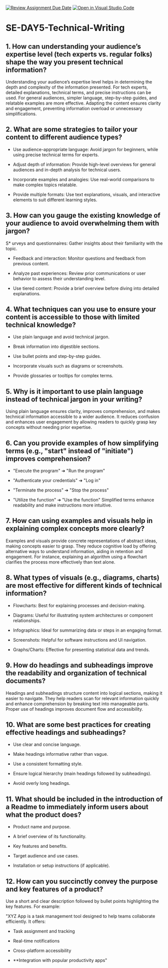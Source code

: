 [![Review Assignment Due Date](https://classroom.github.com/assets/deadline-readme-button-22041afd0340ce965d47ae6ef1cefeee28c7c493a6346c4f15d667ab976d596c.svg)](https://classroom.github.com/a/zsAR-pyY)
[![Open in Visual Studio Code](https://classroom.github.com/assets/open-in-vscode-2e0aaae1b6195c2367325f4f02e2d04e9abb55f0b24a779b69b11b9e10269abc.svg)](https://classroom.github.com/online_ide?assignment_repo_id=18456716&assignment_repo_type=AssignmentRepo)
# SE-DAY5-Technical-Writing
## 1. How can understanding your audience’s expertise level (tech experts vs. regular folks) shape the way you present technical information?

Understanding your audience’s expertise level helps in determining the depth and complexity of the information presented. For tech experts, detailed explanations, technical terms, and precise instructions can be used. For general audiences, simpler language, step-by-step guides, and relatable examples are more effective. Adapting the content ensures clarity and engagement, preventing information overload or unnecessary simplifications.

## 2. What are some strategies to tailor your content to different audience types?

* Use audience-appropriate language: Avoid jargon for beginners, while using precise technical terms for experts.

* Adjust depth of information: Provide high-level overviews for general audiences and in-depth analysis for technical users.

* Incorporate examples and analogies: Use real-world comparisons to make complex topics relatable.

* Provide multiple formats: Use text explanations, visuals, and interactive elements to suit different learning styles.

## 3. How can you gauge the existing knowledge of your audience to avoid overwhelming them with jargon?

S* urveys and questionnaires: Gather insights about their familiarity with the topic.

* Feedback and interaction: Monitor questions and feedback from previous content.

* Analyze past experiences: Review prior communications or user behavior to assess their understanding level.

* Use tiered content: Provide a brief overview before diving into detailed explanations.

## 4. What techniques can you use to ensure your content is accessible to those with limited technical knowledge?

* Use plain language and avoid technical jargon.

* Break information into digestible sections.

* Use bullet points and step-by-step guides.

* Incorporate visuals such as diagrams or screenshots.

* Provide glossaries or tooltips for complex terms.

## 5. Why is it important to use plain language instead of technical jargon in your writing?

Using plain language ensures clarity, improves comprehension, and makes technical information accessible to a wider audience. It reduces confusion and enhances user engagement by allowing readers to quickly grasp key concepts without needing prior expertise.

## 6. Can you provide examples of how simplifying terms (e.g., "start" instead of "initiate") improves comprehension?

* "Execute the program" ➔ "Run the program"

* "Authenticate your credentials" ➔ "Log in"

* "Terminate the process" ➔ "Stop the process"

* "Utilize the function" ➔ "Use the function"
Simplified terms enhance readability and make instructions more intuitive.

## 7. How can using examples and visuals help in explaining complex concepts more clearly?

Examples and visuals provide concrete representations of abstract ideas, making concepts easier to grasp. They reduce cognitive load by offering alternative ways to understand information, aiding in retention and engagement. For instance, explaining an algorithm using a flowchart clarifies the process more effectively than text alone.

## 8. What types of visuals (e.g., diagrams, charts) are most effective for different kinds of technical information?

* Flowcharts: Best for explaining processes and decision-making.

* Diagrams: Useful for illustrating system architectures or component relationships.

* Infographics: Ideal for summarizing data or steps in an engaging format.

* Screenshots: Helpful for software instructions and UI navigation.

* Graphs/Charts: Effective for presenting statistical data and trends.

## 9. How do headings and subheadings improve the readability and organization of technical documents?

Headings and subheadings structure content into logical sections, making it easier to navigate. They help readers scan for relevant information quickly and enhance comprehension by breaking text into manageable parts. Proper use of headings improves document flow and accessibility.

## 10. What are some best practices for creating effective headings and subheadings?

* Use clear and concise language.

* Make headings informative rather than vague.

* Use a consistent formatting style.

* Ensure logical hierarchy (main headings followed by subheadings).

* Avoid overly long headings.

## 11. What should be included in the introduction of a Readme to immediately inform users about what the product does?

* Product name and purpose.

* A brief overview of its functionality.

* Key features and benefits.

* Target audience and use cases.

* Installation or setup instructions (if applicable).

## 12. How can you succinctly convey the purpose and key features of a product?

Use a short and clear description followed by bullet points highlighting the key features. For example:

"XYZ App is a task management tool designed to help teams collaborate efficiently. It offers:

* Task assignment and tracking

* Real-time notifications

* Cross-platform accessibility

* **Integration with popular productivity apps"
